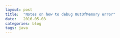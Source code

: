 ```yaml
---
layout: post
title:  "Notes on how to debug OutOfMemory error"
date:   2016-05-08
categories: blog
tags: java
---
```


